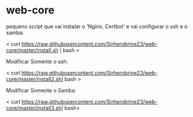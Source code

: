 # web-core

pequeno script que vai instalar o 'Nginx, Certbot' e vai configurar o ssh e o samba:

< curl https://raw.githubusercontent.com/Sirherobrine23/web-core/master/install.sh | bash >

Modificar Somente o ssh:

< curl https://raw.githubusercontent.com/Sirherobrine23/web-core/master/install2.sh| bash >

Modificar Somente o Samba:

< curl https://raw.githubusercontent.com/Sirherobrine23/web-core/master/install3.sh| bash>